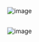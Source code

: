 ##
![image](https://user-images.githubusercontent.com/75679355/193291550-7a2add4f-5fcf-40cc-aeeb-694deafd894f.png)

##
![image](https://user-images.githubusercontent.com/75679355/193291492-b58f4a63-3923-499a-b965-50889ec5880d.png)
